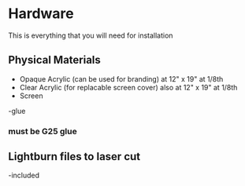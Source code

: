 # Hardware

This is everything that you will need for installation

## Physical Materials

- Opaque Acrylic (can be used for branding) at 12" x 19" at 1/8th
- Clear Acrylic (for replacable screen cover) also at 12" x 19" at 1/8th
- Screen

-glue
### must be G25 glue


## Lightburn files to laser cut

-included


